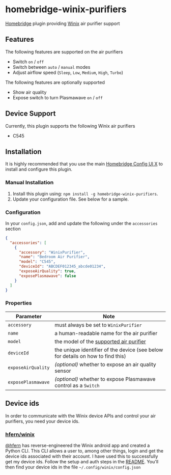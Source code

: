 # homebridge-winix-purifiers

[Homebridge](https://homebridge.io) plugin providing [Winix](https://www.winixamerica.com) air purifier support

## Features

The following features are supported on the air purifiers

* Switch `on` / `off`
* Switch between `auto` / `manual` modes
* Adjust airflow speed (`Sleep`, `Low`, `Medium`, `High`, `Turbo`)

The following features are optionally supported

* Show air quality
* Expose switch to turn Plasmawave `on` / `off`

## Device Support

Currently, this plugin supports the following Winix air purifiers

* C545

## Installation

It is highly recommended that you use the
main [Homebridge Config UI X](https://www.npmjs.com/package/homebridge-config-ui-x) to install and configure this
plugin.

### Manual Installation

1. Install this plugin using: `npm install -g homebridge-winix-purifiers`.
2. Update your configuration file. See below for a sample.

### Configuration

In your `config.json`, add and update the following under the `accessories` section

```json
{
  "accessories": [
    {
      "accessory": "WinixPurifier",
      "name": "Bedroom Air Purifier",
      "model": "C545",
      "deviceId": "ABCDEF012345_abcde01234",
      "exposeAirQuality": true,
      "exposePlasmawave": false
    }
  ]
}
```

### Properties

| Parameter          | Note                                                                            |
|--------------------|---------------------------------------------------------------------------------|
| `accessory`        | must always be set to `WinixPurifier`                                           |
| `name`             | a human-readable name for the air purifier                                      |
| `model`            | the model of the [supported air purifier](#Device-Support)                      |
| `deviceId`         | the unique identifier of the device (see below for details on how to find this) |
| `exposeAirQuality` | _(optional)_ whether to expose an air quality sensor                            |
| `exposePlasmawave` | _(optional)_ whether to expose Plasmawave control as a `Switch`                 |

## Device ids

In order to communicate with the Winix device APIs and control your air purifiers, you need your device ids.

### [hfern/winix](https://github.com/hfern/winix)

[@hfern](https://github.com/hfern) has reverse-engineered the Winix android app and created a Python CLI. This CLI
allows a user to, among other
things,
login and get the device ids associated with their account. I have used this to successfully get my device ids. Follow
the setup and auth steps in the [README](https://github.com/hfern/winix/blob/master/README.md). You'll then find your
device ids in the file `~/.config/winix/config.json`

